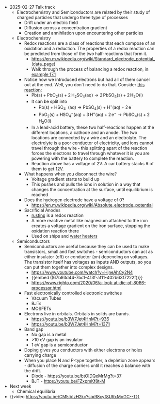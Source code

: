 - 2025-02-27 Talk track
	- Electrochemistry and Semiconductors are related by their study of charged particles that undergo three type of processes
		- Drift under an electric field
		- Diffusion across a concentration gradient
		- Creation and annihilation upon encountering other particles
	- Electrochemistry
		- Redox reactions are a class of reactions that each compose of an oxidation and a reduction. The properties of a redox reaction can be predicted from those of the two half-reactions that form it.
			- https://en.m.wikipedia.org/wiki/Standard_electrode_potential_(data_page)
			- Walk through the process of balancing a redox reaction, in [example 17.1](https://openstax.org/books/chemistry-2e/pages/17-1-review-of-redox-chemistry)
		- Notice how we introduced electrons but had all of them cancel out at the end. Well, you don't need to do that. Consider [this reaction](https://en.wikipedia.org/wiki/Lead%E2%80%93acid_battery):
			- $\mathrm{Pb(s)} + \mathrm{PbO_2(s)} + 2\,\mathrm{H_2SO_4(aq)} \rightarrow 2\,\mathrm{PbSO_4(s)} + 2\,\mathrm{H_2O(l)}$
			- It can be split into
				- $\mathrm{Pb(s)} + \mathrm{HSO_4^{-}(aq)} \rightarrow \mathrm{PbSO_4(s)} + \mathrm{H^{+}(aq)} + 2\,\mathrm{e^{-}}$
				- $\mathrm{PbO_2(s)} + \mathrm{HSO_4^{-}(aq)} + 3\,\mathrm{H^{+}(aq)} + 2\,\mathrm{e^{-}} \rightarrow \mathrm{PbSO_4(s)} + 2\,\mathrm{H_2O(l)}$
			- In a lead-acid battery, these two half-reactions happen at the different locations, a cathode and an anode. The two locations are connected by a wire and an electrolyte. The electrolyte is a poor conductor of electricity, and ions cannot travel through the wire - this splitting apart of the reaction forces the electrons to travel through whatever it is you are powering with the battery to complete the reaction.
			- Reaction above has a voltage of 2V. A car battery stacks 6 of them to get 12V.
		- What happens when you disconnect the wire?
			- Voltage gradient starts to build up
			- This pushes and pulls the ions in solution in a way that changes the concentration at the surface, until equilibrium is reached
		- Does the hydrogen electrode have a voltage of 0?
			- https://en.m.wikipedia.org/wiki/Absolute_electrode_potential
		- Sacrificial Anodes
			- [rusting](https://openstax.org/books/chemistry-2e/pages/17-6-corrosion) is a redox reaction
			- A more reactive metal like magnesium attached to the iron creates a voltage gradient on the iron surface, stopping the oxidation reaction there
			- Used on ships and [water heaters](https://www.youtube.com/watch?v=pN-h4VjXEGE)
	- Semiconductors
		- Semiconductors are useful because they can be used to make transistors, small and fast switches - semiconductors can act as either insulator (off) or conductor (on) depending on voltages. The transistor itself has voltages as inputs AND outputs, so you can put them together into complex designs.
			- https://www.youtube.com/watch?v=HjneAhCy2N4
			- {{embed ((67b93d44-7bc1-413f-af11-402b63f7222f))}}
			- https://www.righto.com/2020/06/a-look-at-die-of-8086-processor.html
		- Fast electronically controlled electronic switches
			- Vacuum Tubes
			- BJTs
			- MOSFETs
		- Electrons live in orbitals. Orbitals in solids are bands.
			- https://youtu.be/b3W7Jet4HnM?t=936
			- https://youtu.be/b3W7Jet4HnM?t=1371
		- Band gap
			- No gap is a metal
			- \>10 eV gap is an insulator
			- 1 eV gap is a semiconductor
		- Doping gives you conductors with either electrons or holes carrying charge
		- When you place N and P-type together, a depletion zone appears - diffusion of the charge carriers until it reaches a balance with the drift.
			- Diode - https://youtu.be/btOIDQeMrMg?t=37
			- BJT - https://youtu.be/FZxpmKf8t-M
- Next week
	- Chemical equilibria
- {{video https://youtu.be/CM5lbIzH2kc?si=R8xyf8URxMoGC--T}}